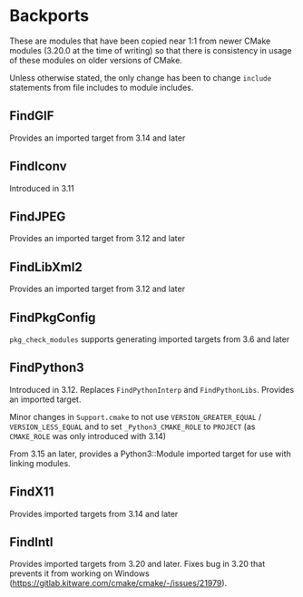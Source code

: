 Backports
=========

These are modules that have been copied near 1:1 from newer CMake modules (3.20.0 at the time of writing) so that there is consistency in usage of these modules on older versions of CMake.

Unless otherwise stated, the only change has been to change `include` statements from file includes to module includes.

## FindGIF
Provides an imported target from 3.14 and later

## FindIconv
Introduced in 3.11

## FindJPEG
Provides an imported target from 3.12 and later

## FindLibXml2
Provides an imported target from 3.12 and later

## FindPkgConfig
`pkg_check_modules` supports generating imported targets from 3.6 and later

## FindPython3
Introduced in 3.12. Replaces `FindPythonInterp` and `FindPythonLibs`. Provides an imported target.

Minor changes in `Support.cmake` to not use `VERSION_GREATER_EQUAL` / `VERSION_LESS_EQUAL` and to set `_Python3_CMAKE_ROLE` to `PROJECT` (as `CMAKE_ROLE` was only introduced with 3.14)

From 3.15 an later, provides a Python3::Module imported target for use with linking modules.

## FindX11
Provides imported targets from 3.14 and later

## FindIntl
Provides imported targets from 3.20 and later. Fixes bug in 3.20 that
prevents it from working on Windows (https://gitlab.kitware.com/cmake/cmake/-/issues/21979).
